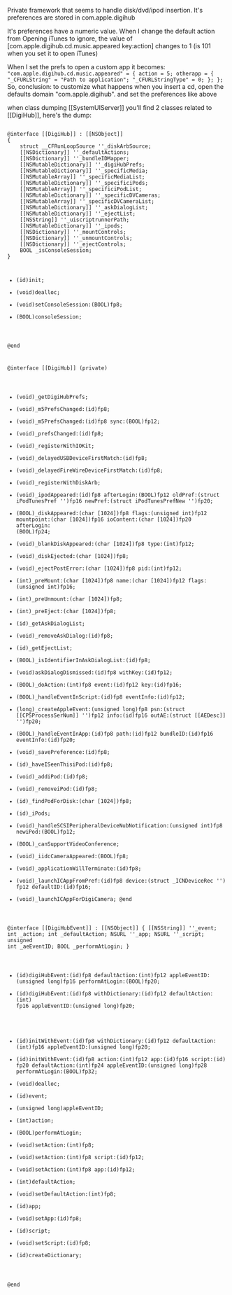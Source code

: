 Private framework that seems to handle disk/dvd/ipod insertion. It's preferences are stored in com.apple.digihub

It's preferences have a numeric value. When I change the default action from Opening iTunes to ignore, the value of [com.apple.digihub.cd.music.appeared key:action] changes to 1 (is 101 when you set it to open iTunes)

When I set the prefs to open a custom app it becomes:
<code>
    "com.apple.digihub.cd.music.appeared" = {
        action = 5; 
        otherapp = {
            "_CFURLString" = "Path to application"; 
            "_CFURLStringType" = 0; 
        }; 
    }; 
</code>
So, conclusion: to customize what happens when you insert a cd, open the defaults domain "com.apple.digihub". and set the preferences like above 

when class dumping [[SystemUIServer]] you'll find 2 classes related to [[DigiHub]], here's the dump:

<code>
@interface [[DigiHub]] : [[NSObject]]
{
    struct __CFRunLoopSource ''_diskArbSource;
    [[NSDictionary]] ''_defaultActions;
    [[NSDictionary]] ''_bundleIDMapper;
    [[NSMutableDictionary]] ''_digiHubPrefs;
    [[NSMutableDictionary]] ''_specificMedia;
    [[NSMutableArray]] ''_specificMediaList;
    [[NSMutableDictionary]] ''_specificiPods;
    [[NSMutableArray]] ''_specificiPodList;
    [[NSMutableDictionary]] ''_specificDVCameras;
    [[NSMutableArray]] ''_specificDVCameraList;
    [[NSMutableDictionary]] ''_askDialogList;
    [[NSMutableDictionary]] ''_ejectList;
    [[NSString]] ''_uiscriptrunnerPath;
    [[NSMutableDictionary]] ''_ipods;
    [[NSDictionary]] ''_mountControls;
    [[NSDictionary]] ''_unmountControls;
    [[NSDictionary]] ''_ejectControls;
    BOOL _isConsoleSession;
}

- (id)init;
- (void)dealloc;
- (void)setConsoleSession:(BOOL)fp8;
- (BOOL)consoleSession;

@end

@interface [[DigiHub]] (private)
- (void)_getDigiHubPrefs;
- (void)_m5PrefsChanged:(id)fp8;
- (void)_m5PrefsChanged:(id)fp8 sync:(BOOL)fp12;
- (void)_prefsChanged:(id)fp8;
- (void)_registerWithIOKit;
- (void)_delayedUSBDeviceFirstMatch:(id)fp8;
- (void)_delayedFireWireDeviceFirstMatch:(id)fp8;
- (void)_registerWithDiskArb;
- (void)_ipodAppeared:(id)fp8 afterLogin:(BOOL)fp12 oldPref:(struct
iPodTunesPref '')fp16 newPref:(struct iPodTunesPrefNew '')fp20;
- (BOOL)_diskAppeared:(char [1024])fp8 flags:(unsigned int)fp12
mountpoint:(char [1024])fp16 ioContent:(char [1024])fp20 afterLogin:
(BOOL)fp24;
- (void)_blankDiskAppeared:(char [1024])fp8 type:(int)fp12;
- (void)_diskEjected:(char [1024])fp8;
- (void)_ejectPostError:(char [1024])fp8 pid:(int)fp12;
- (int)_preMount:(char [1024])fp8 name:(char [1024])fp12 flags:
(unsigned int)fp16;
- (int)_preUnmount:(char [1024])fp8;
- (int)_preEject:(char [1024])fp8;
- (id)_getAskDialogList;
- (void)_removeAskDialog:(id)fp8;
- (id)_getEjectList;
- (BOOL)_isIdentifierInAskDialogList:(id)fp8;
- (void)askDialogDismissed:(id)fp8 withKey:(id)fp12;
- (BOOL)_doAction:(int)fp8 event:(id)fp12 key:(id)fp16;
- (BOOL)_handleEventInScript:(id)fp8 eventInfo:(id)fp12;
- (long)_createAppleEvent:(unsigned long)fp8 psn:(struct
[[CPSProcessSerNum]] '')fp12 info:(id)fp16 outAE:(struct [[AEDesc]] '')fp20;
- (BOOL)_handleEventInApp:(id)fp8 path:(id)fp12 bundleID:(id)fp16
eventInfo:(id)fp20;
- (void)_savePreference:(id)fp8;
- (id)_haveISeenThisiPod:(id)fp8;
- (void)_addiPod:(id)fp8;
- (void)_removeiPod:(id)fp8;
- (id)_findPodForDisk:(char [1024])fp8;
- (id)_iPods;
- (void)_handleSCSIPeripheralDeviceNubNotification:(unsigned int)fp8
newiPod:(BOOL)fp12;
- (BOOL)_canSupportVideoConference;
- (void)_iidcCameraAppeared:(BOOL)fp8;
- (void)_applicationWillTerminate:(id)fp8;
- (void)_launchICAppFromPref:(id)fp8 device:(struct _ICNDeviceRec '')
fp12 defaultID:(id)fp16;
- (void)_launchICAppForDigiCamera;
@end

@interface [[DigiHubEvent]] : [[NSObject]]
{
    [[NSString]] ''_event;
    int _action;
    int _defaultAction;
    NSURL ''_app;
    NSURL ''_script;
    unsigned int _aeEventID;
    BOOL _performAtLogin;
}

+ (id)digiHubEvent:(id)fp8 defaultAction:(int)fp12 appleEventID:
(unsigned long)fp16 performAtLogin:(BOOL)fp20;
+ (id)digiHubEvent:(id)fp8 withDictionary:(id)fp12 defaultAction:(int)
fp16 appleEventID:(unsigned long)fp20;
- (id)initWithEvent:(id)fp8 withDictionary:(id)fp12 defaultAction:
(int)fp16 appleEventID:(unsigned long)fp20;
- (id)initWithEvent:(id)fp8 action:(int)fp12 app:(id)fp16 script:(id)
fp20 defaultAction:(int)fp24 appleEventID:(unsigned long)fp28
performAtLogin:(BOOL)fp32;
- (void)dealloc;
- (id)event;
- (unsigned long)appleEventID;
- (int)action;
- (BOOL)performAtLogin;
- (void)setAction:(int)fp8;
- (void)setAction:(int)fp8 script:(id)fp12;
- (void)setAction:(int)fp8 app:(id)fp12;
- (int)defaultAction;
- (void)setDefaultAction:(int)fp8;
- (id)app;
- (void)setApp:(id)fp8;
- (id)script;
- (void)setScript:(id)fp8;
- (id)createDictionary;

@end
</code>